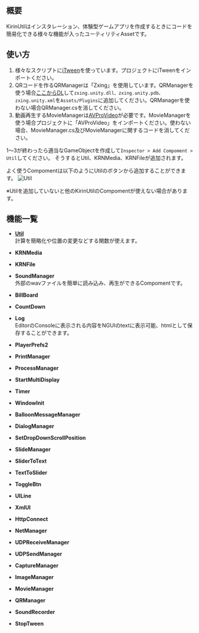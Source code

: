 ## 概要
KirinUtilはインスタレーション、体験型ゲームアプリを作成するときにコードを簡易化できる様々な機能が入ったユーティリティAssetです。

## 使い方
1. 様々なスクリプトに[iTween](https://assetstore.unity.com/packages/tools/animation/itween-84)を使っています。プロジェクトにiTweenをインポートください。
2. QRコードを作るQRManagerは「Zxing」を使用しています。QRManagerを使う場合[ここからDL](https://github.com/micjahn/ZXing.Net/releases)して`zxing.unity.dll、zxing.unity.pdb、zxing.unity.xml`を`Assets/Plugins`に追加してください。QRManagerを使わない場合QRManager.csを消してください。
3. 動画再生するMovieManagerは[AVProVideo](https://assetstore.unity.com/packages/tools/video/avpro-video-56355)が必要です。MovieManagerを使う場合プロジェクトに「AVProVideo」をインポートください。使わない場合、MovieManager.cs及びMovieManagerに関するコードを消してください。

1～3が終わったら適当なGameObjectを作成して`Inspector > Add Compoment > Util`してください。
そうするとUtil、KRNMedia、KRNFileが追加されます。

よく使うCompomentは以下のようにUtilのボタンから追加することができます。
![Util](https://user-images.githubusercontent.com/4795806/75427623-318e7500-598a-11ea-85cb-0bd23ecf1ca0.png)

※Utilを追加していないと他のKirinUtilのCompomentが使えない場合があります。

## 機能一覧
- <b>[Util](https://github.com/mizutanikirin/KirinUtil/wiki/Util)</b>  
  計算を簡略化や位置の変更などする関数が使えます。  
- <b>KRNMedia</b>  
  
- <b>KRNFile</b>  
  
- <b>SoundManager</b>  
  外部のwavファイルを簡単に読み込み、再生ができるCompomentです。  
- <b>BillBoard</b>  
  
- <b>CountDown</b>  
  
- <b>Log</b>  
  EditorのConsoleに表示される内容をNGUIのtextに表示可能、htmlとして保存することができます。  
- <b>PlayerPrefs2</b>  
  
- <b>PrintManager</b>  
  
- <b>ProcessManager</b>  
  
- <b>StartMultiDisplay</b>  
  
- <b>Timer</b>  
  
- <b>WindowInit</b>  
  
- <b>BalloonMessageManager</b>  
  
- <b>DialogManager</b>  
  
- <b>SetDropDownScrollPosition</b>  
  
- <b>SlideManager</b>  
  
- <b>SliderToText</b>  
  
- <b>TextToSlider</b>  
  
- <b>ToggleBtn</b>  
  
- <b>UILine</b>  
  
- <b>XmlUI</b>  
  
- <b>HttpConnect</b>  
  
- <b>NetManager</b>  
  
- <b>UDPReceiveManager</b>  
  
- <b>UDPSendManager</b>  
  
- <b>CaptureManager</b>  
  
- <b>ImageManager</b>  
  
- <b>MovieManager</b>  
  
- <b>QRManager</b>  
  
- <b>SoundRecorder</b>  
  
- <b>StopTween
